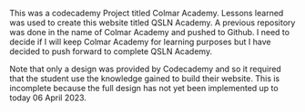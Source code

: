 This was a codecademy Project titled Colmar Academy. Lessons learned was used to create this website
titled QSLN Academy. A previous repository was done in the name of Colmar Academy and pushed to Github.
I need to decide if I will keep Colmar Academy for learning purposes but I have decided to push forward
to complete QSLN Academy.


Note that only a design was provided by Codecademy and so it required that the student
use the knowledge gained to build their website. This is incomplete because the full design has not yet
been implemented up to today 06 April 2023.
